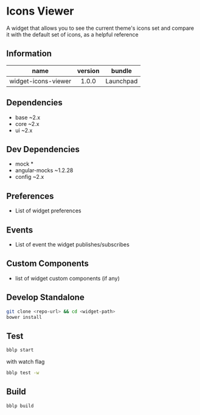 # Icons Viewer
A widget that allows you to see the current theme's icons set and compare it with the default set of icons, as a helpful reference

## Information

| name | version | bundle |
|--|:--:|:--:|
| widget-icons-viewer | 1.0.0 | Launchpad |

## Dependencies

* base ~2.x
* core ~2.x
* ui ~2.x

## Dev Dependencies

* mock *
* angular-mocks ~1.2.28
* config ~2.x

## Preferences
- List of widget preferences

## Events
- List of event the widget publishes/subscribes

## Custom Components
- list of widget custom components (if any)

## Develop Standalone

```bash
git clone <repo-url> && cd <widget-path>
bower install
```

## Test

```bash
bblp start
```

with watch flag
```bash
bblp test -w
```


## Build

```bash
bblp build
```

